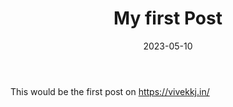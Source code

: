 ﻿---
title: "My first Post"
date: "2023-05-10"
coverImage: "https://st2.depositphotos.com/4203211/6398/i/600/depositphotos_63987177-stock-photo-program-code-hello-world.jpg"
description: "My new post example"
tags: ["foss", "Blog"]
---


This would be the first post on https://vivekkj.in/


